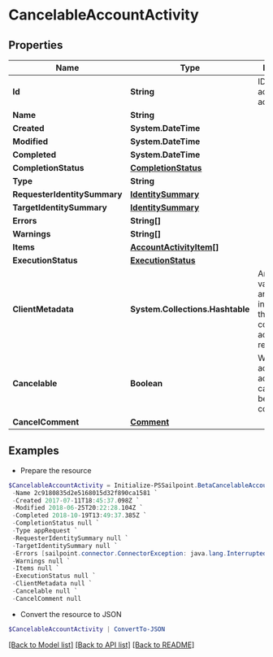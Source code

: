 # CancelableAccountActivity
## Properties

Name | Type | Description | Notes
------------ | ------------- | ------------- | -------------
**Id** | **String** | ID of the account activity itself | [optional] 
**Name** | **String** |  | [optional] 
**Created** | **System.DateTime** |  | [optional] 
**Modified** | **System.DateTime** |  | [optional] 
**Completed** | **System.DateTime** |  | [optional] 
**CompletionStatus** | [**CompletionStatus**](CompletionStatus.md) |  | [optional] 
**Type** | **String** |  | [optional] 
**RequesterIdentitySummary** | [**IdentitySummary**](IdentitySummary.md) |  | [optional] 
**TargetIdentitySummary** | [**IdentitySummary**](IdentitySummary.md) |  | [optional] 
**Errors** | **String[]** |  | [optional] 
**Warnings** | **String[]** |  | [optional] 
**Items** | [**AccountActivityItem[]**](AccountActivityItem.md) |  | [optional] 
**ExecutionStatus** | [**ExecutionStatus**](ExecutionStatus.md) |  | [optional] 
**ClientMetadata** | **System.Collections.Hashtable** | Arbitrary key-value pairs, if any were included in the corresponding access request | [optional] 
**Cancelable** | **Boolean** | Whether the account activity can be canceled before completion | [optional] 
**CancelComment** | [**Comment**](Comment.md) |  | [optional] 

## Examples

- Prepare the resource
```powershell
$CancelableAccountActivity = Initialize-PSSailpoint.BetaCancelableAccountActivity  -Id 2c9180835d2e5168015d32f890ca1581 `
 -Name 2c9180835d2e5168015d32f890ca1581 `
 -Created 2017-07-11T18:45:37.098Z `
 -Modified 2018-06-25T20:22:28.104Z `
 -Completed 2018-10-19T13:49:37.385Z `
 -CompletionStatus null `
 -Type appRequest `
 -RequesterIdentitySummary null `
 -TargetIdentitySummary null `
 -Errors [sailpoint.connector.ConnectorException: java.lang.InterruptedException: Timeout waiting for response to message 0 from client 57a4ab97-ab3f-4aef-9fe2-0eaf15c73d26 after 60 seconds.] `
 -Warnings null `
 -Items null `
 -ExecutionStatus null `
 -ClientMetadata null `
 -Cancelable null `
 -CancelComment null
```

- Convert the resource to JSON
```powershell
$CancelableAccountActivity | ConvertTo-JSON
```

[[Back to Model list]](../README.md#documentation-for-models) [[Back to API list]](../README.md#documentation-for-api-endpoints) [[Back to README]](../README.md)

